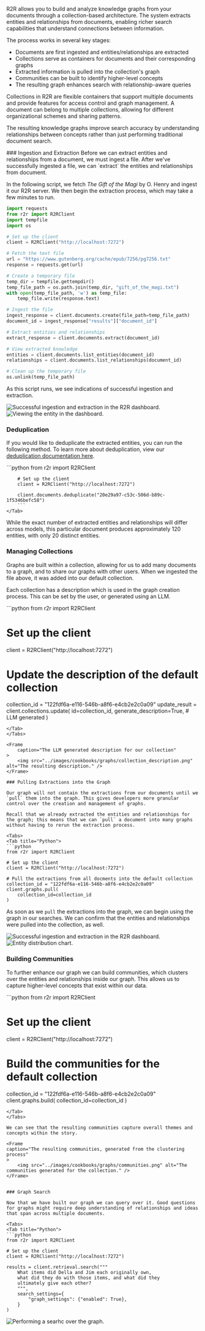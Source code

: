 R2R allows you to build and analyze knowledge graphs from your documents through a collection-based architecture. The system extracts entities and relationships from documents, enabling richer search capabilities that understand connections between information.

The process works in several key stages:
- Documents are first ingested and entities/relationships are extracted
- Collections serve as containers for documents and their corresponding graphs
- Extracted information is pulled into the collection's graph
- Communities can be built to identify higher-level concepts
- The resulting graph enhances search with relationship-aware queries

Collections in R2R are flexible containers that support multiple documents and provide features for access control and graph management. A document can belong to multiple collections, allowing for different organizational schemes and sharing patterns.

The resulting knowledge graphs improve search accuracy by understanding relationships between concepts rather than just performing traditional document search.

<Steps>
### Ingestion and Extraction
Before we can extract entities and relationships from a document, we must ingest a file. After we've successfully ingested a file, we can `extract` the entities and relationships from document.

In the following script, we fetch *The Gift of the Magi* by O. Henry and ingest it our R2R server. We then begin the extraction process, which may take a few minutes to run.
<Tabs>
<Tab title="Python">
```python
import requests
from r2r import R2RClient
import tempfile
import os

# Set up the client
client = R2RClient("http://localhost:7272")

# Fetch the text file
url = "https://www.gutenberg.org/cache/epub/7256/pg7256.txt"
response = requests.get(url)

# Create a temporary file
temp_dir = tempfile.gettempdir()
temp_file_path = os.path.join(temp_dir, "gift_of_the_magi.txt")
with open(temp_file_path, 'w') as temp_file:
    temp_file.write(response.text)

# Ingest the file
ingest_response = client.documents.create(file_path=temp_file_path)
document_id = ingest_response["results"]["document_id"]

# Extract entities and relationships
extract_response = client.documents.extract(document_id)

# View extracted knowledge
entities = client.documents.list_entities(document_id)
relationships = client.documents.list_relationships(document_id)

# Clean up the temporary file
os.unlink(temp_file_path)
```
</Tab>
</Tabs>

As this script runs, we see indications of successful ingestion and extraction.

<Tabs>
    <Tab title="Ingestion">
        <Frame
        caption="Both ingestion and extraction were successful, as seen in the R2R Dashboard"
        >
            <img src="../images/cookbooks/graphs/document_table_success.png" alt="Successful ingestion and extraction in the R2R dashboard." />
        </Frame>
    </Tab>
    <Tab title="Entities">
        <Frame
        caption="Some of the entities extracted from the document"
        >
            <img src="../images/cookbooks/graphs/entity_view.png" alt="Viewing the entity in the dashboard." />
        </Frame>
    </Tab>
</Tabs>

### Deduplication

If you would like to deduplicate the extracted entities, you can run the following method. To learn more about deduplication, view our [deduplication documentation here](/documentation/deduplication).

<Tabs>
    <Tab title="Python">
        ```python
        from r2r import R2RClient

        # Set up the client
        client = R2RClient("http://localhost:7272")

        client.documents.deduplicate("20e29a97-c53c-506d-b89c-1f5346befc58")
        ```
    </Tab>
</Tabs>

While the exact number of extracted entities and relationships will differ across models, this particular document produces approximately 120 entities, with only 20 distinct entities.

### Managing Collections

Graphs are built within a collection, allowing for us to add many documents to a graph, and to share our graphs with other users. When we ingested the file above, it was added into our default collection.

Each collection has a description which is used in the graph creation process. This can be set by the user, or generated using an LLM.

<Tabs>
<Tab title="Python">
```python
from r2r import R2RClient

# Set up the client
client = R2RClient("http://localhost:7272")

# Update the description of the default collection
collection_id = "122fdf6a-e116-546b-a8f6-e4cb2e2c0a09"
update_result = client.collections.update(
    id=collection_id,
    generate_description=True, # LLM generated
)
```
</Tab>
</Tabs>

<Frame
    caption="The LLM generated description for our collection"
>
    <img src="../images/cookbooks/graphs/collection_description.png" alt="The resulting description." />
</Frame>

### Pulling Extractions into the Graph

Our graph will not contain the extractions from our documents until we `pull` them into the graph. This gives developers more granular control over the creation and management of graphs.

Recall that we already extracted the entities and relationships for the graph; this means that we can `pull` a document into many graphs without having to rerun the extraction process.

<Tabs>
<Tab title="Python">
```python
from r2r import R2RClient

# Set up the client
client = R2RClient("http://localhost:7272")

# Pull the extractions from all docments into the default collection
collection_id = "122fdf6a-e116-546b-a8f6-e4cb2e2c0a09"
client.graphs.pull(
    collection_id=collection_id
)
```
</Tab>
</Tabs>

As soon as we `pull` the extractions into the graph, we can begin using the graph in our searches. We can confirm that the entities and relationships were pulled into the collection, as well.

<Tabs>
    <Tab title="Entities">
        <Frame
        caption="Entities are `pulled` in from the document to the collection"
        >
            <img src="../images/cookbooks/graphs/entity_view_collection.png" alt="Successful ingestion and extraction in the R2R dashboard." />
        </Frame>
    </Tab>
    <Tab title="Entity Visualization">
        <Frame
        caption="The distribution of our entities across category"
        >
            <img src="../images/cookbooks/graphs/entity_visualization.png" alt="Entity distribution chart." />
        </Frame>
    </Tab>
</Tabs>


### Building Communities

To further enhance our graph we can build communities, which clusters over the entities and relationships inside our graph. This allows us to capture higher-level concepts that exist within our data.

<Tabs>
<Tab title="Python">
```python
from r2r import R2RClient

# Set up the client
client = R2RClient("http://localhost:7272")

# Build the communities for the default collection
collection_id = "122fdf6a-e116-546b-a8f6-e4cb2e2c0a09"
client.graphs.build(
    collection_id=collection_id
)
```
</Tab>
</Tabs>

We can see that the resulting communities capture overall themes and concepts within the story.

<Frame
caption="The resulting communities, generated from the clustering process"
>
    <img src="../images/cookbooks/graphs/communities.png" alt="The communities generated for the collection." />
</Frame>


### Graph Search

Now that we have built our graph we can query over it. Good questions for graphs might require deep understanding of relationships and ideas that span across multiple documents.

<Tabs>
<Tab title="Python">
```python
from r2r import R2RClient

# Set up the client
client = R2RClient("http://localhost:7272")

results = client.retrieval.search("""
    What items did Della and Jim each originally own,
    what did they do with those items, and what did they
    ultimately give each other?
    """,
    search_settings={
        "graph_settings": {"enabled": True},
    }
)
```
</Tab>
</Tabs>

<Frame
    caption="Performing a multi-hop query over the graph"
>
    <img src="../images/cookbooks/graphs/graph_search.png" alt="Performing a searhc over the graph." />
</Frame>


</Steps>
